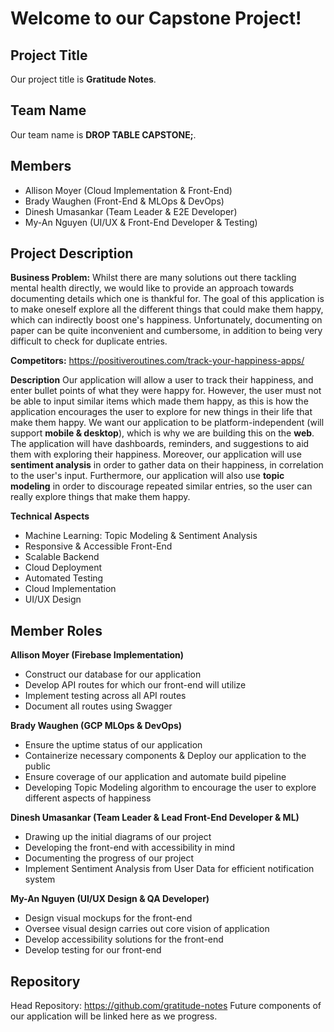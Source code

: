 # Welcome to our Capstone Project!

## Project Title
Our project title is **Gratitude Notes**.

## Team Name

Our team name is **DROP TABLE CAPSTONE;**.

## Members

 - Allison Moyer (Cloud Implementation & Front-End)
 - Brady Waughen (Front-End & MLOps & DevOps)
 - Dinesh Umasankar (Team Leader & E2E Developer)
 - My-An Nguyen (UI/UX & Front-End Developer & Testing)

## Project Description

**Business Problem:**
Whilst there are many solutions out there tackling mental health directly, we would like to provide an approach towards documenting details which one is thankful for. The goal of this application is to make oneself explore all the different things that could make them happy, which can indirectly boost one's happiness. Unfortunately, documenting on paper can be quite inconvenient and cumbersome, in addition to being very difficult to check for duplicate entries.

**Competitors:**
https://positiveroutines.com/track-your-happiness-apps/

**Description**
Our application will allow a user to track their happiness, and enter bullet points of what they were happy for. However, the user must not be able to input similar items which made them happy, as this is how the application encourages the user to explore for new things in their life that make them happy. We want our application to be platform-independent (will support **mobile & desktop**), which is why we are building this on the **web**. The application will have dashboards, reminders, and suggestions to aid them with exploring their happiness. Moreover, our application will use **sentiment analysis** in order to gather data on their happiness, in correlation to the user's input. Furthermore, our application will also use **topic modeling** in order to discourage repeated similar entries, so the user can really explore things that make them happy.

**Technical Aspects**
 - Machine Learning: Topic Modeling & Sentiment Analysis 
 - Responsive & Accessible Front-End
 - Scalable Backend 
 - Cloud Deployment 
 - Automated Testing 
 - Cloud Implementation
 - UI/UX Design

## Member Roles

**Allison Moyer (Firebase Implementation)**
 * Construct our database for our application
 * Develop API routes for which our front-end will utilize
 * Implement testing across all API routes
 * Document all routes using Swagger

**Brady Waughen (GCP MLOps & DevOps)**
* Ensure the uptime status of our application
* Containerize necessary components & Deploy our application to the public
* Ensure coverage of our application and automate build pipeline
* Developing Topic Modeling algorithm to encourage the user to explore different aspects of happiness

**Dinesh Umasankar (Team Leader & Lead Front-End Developer & ML)**
* Drawing up the initial diagrams of our project
* Developing the front-end with accessibility in mind
* Documenting the progress of our project
*  Implement Sentiment Analysis from User Data for efficient notification system

**My-An Nguyen (UI/UX Design & QA Developer)**
* Design visual mockups for the front-end
* Oversee visual design carries out core vision of application
* Develop accessibility solutions for the front-end
* Develop testing for our front-end

## Repository

Head Repository: https://github.com/gratitude-notes
Future components of our application will be linked here as we progress.
